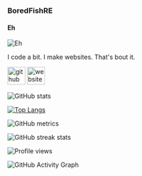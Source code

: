 ### BoredFishRE
#### Eh
![Eh](https://boredfish.dev/assets/img/boredfishpfpfancy1.gif?h=321a964c9fc264b57e081d8d6445df8b)

I code a bit. I make websites. That's bout it.



[<img src='https://cdn.jsdelivr.net/npm/simple-icons@3.0.1/icons/github.svg' alt='github' height='40'>](https://github.com/BoredFishRE)  [<img src='https://cdn.jsdelivr.net/npm/simple-icons@3.0.1/icons/icloud.svg' alt='website' height='40'>](https://boredfish.dev)  

![GitHub stats](https://github-readme-stats.vercel.app/api?username=BoredFishRE&show_icons=true)  

[![Top Langs](https://github-readme-stats.vercel.app/api/top-langs/?username=BoredFishRE)](https://github.com/anuraghazra/github-readme-stats)

![GitHub metrics](https://metrics.lecoq.io/BoredFishRE)  

![GitHub streak stats](https://github-readme-streak-stats.herokuapp.com/?user=BoredFishRE)  

![Profile views](https://gpvc.arturio.dev/BoredFishRE)  

![GitHub Activity Graph](https://activity-graph.herokuapp.com/graph?username=BoredFishRE)  

